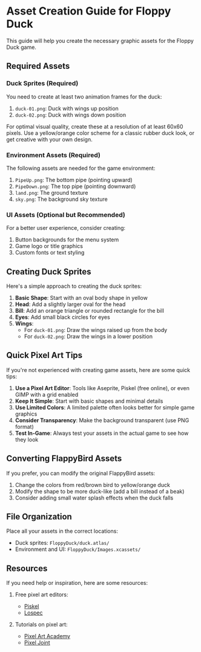 # Asset Creation Guide for Floppy Duck

This guide will help you create the necessary graphic assets for the Floppy Duck game.

## Required Assets

### Duck Sprites (Required)
You need to create at least two animation frames for the duck:

1. `duck-01.png`: Duck with wings up position
2. `duck-02.png`: Duck with wings down position

For optimal visual quality, create these at a resolution of at least 60x60 pixels. Use a yellow/orange color scheme for a classic rubber duck look, or get creative with your own design.

### Environment Assets (Required)
The following assets are needed for the game environment:

1. `PipeUp.png`: The bottom pipe (pointing upward)
2. `PipeDown.png`: The top pipe (pointing downward)
3. `land.png`: The ground texture
4. `sky.png`: The background sky texture

### UI Assets (Optional but Recommended)
For a better user experience, consider creating:

1. Button backgrounds for the menu system
2. Game logo or title graphics
3. Custom fonts or text styling

## Creating Duck Sprites

Here's a simple approach to creating the duck sprites:

1. **Basic Shape**: Start with an oval body shape in yellow
2. **Head**: Add a slightly larger oval for the head
3. **Bill**: Add an orange triangle or rounded rectangle for the bill
4. **Eyes**: Add small black circles for eyes
5. **Wings**: 
   - For `duck-01.png`: Draw the wings raised up from the body
   - For `duck-02.png`: Draw the wings in a lower position

## Quick Pixel Art Tips

If you're not experienced with creating game assets, here are some quick tips:

1. **Use a Pixel Art Editor**: Tools like Aseprite, Piskel (free online), or even GIMP with a grid enabled
2. **Keep It Simple**: Start with basic shapes and minimal details
3. **Use Limited Colors**: A limited palette often looks better for simple game graphics
4. **Consider Transparency**: Make the background transparent (use PNG format)
5. **Test In-Game**: Always test your assets in the actual game to see how they look

## Converting FlappyBird Assets

If you prefer, you can modify the original FlappyBird assets:

1. Change the colors from red/brown bird to yellow/orange duck
2. Modify the shape to be more duck-like (add a bill instead of a beak)
3. Consider adding small water splash effects when the duck falls

## File Organization

Place all your assets in the correct locations:

- Duck sprites: `FloppyDuck/duck.atlas/`
- Environment and UI: `FloppyDuck/Images.xcassets/`

## Resources

If you need help or inspiration, here are some resources:

1. Free pixel art editors:
   - [Piskel](https://www.piskelapp.com/)
   - [Lospec](https://lospec.com/pixel-editor/)

2. Tutorials on pixel art:
   - [Pixel Art Academy](https://pixelart.academy/)
   - [Pixel Joint](http://pixeljoint.com/) 
